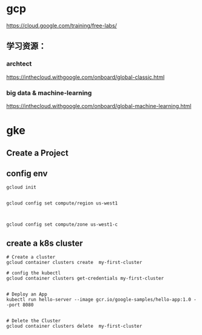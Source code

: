 



#  gcp
https://cloud.google.com/training/free-labs/


## 学习资源：

###   archtect
https://inthecloud.withgoogle.com/onboard/global-classic.html

### big data & machine-learning
https://inthecloud.withgoogle.com/onboard/global-machine-learning.html

# gke



## Create a Project 


## config env

```
gcloud init


gcloud config set compute/region us-west1



gcloud config set compute/zone us-west1-c

```


## create a k8s cluster 


```
# Create a cluster
gcloud container clusters create  my-first-cluster

# config the kubectl
gcloud container clusters get-credentials my-first-cluster


# Deploy an App
kubectl run hello-server --image gcr.io/google-samples/hello-app:1.0 --port 8080


# Delete the Cluster
gcloud container clusters delete  my-first-cluster

```
